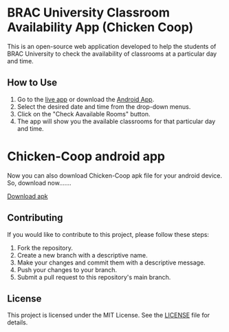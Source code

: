 # BRAC University Classroom Availability App (Chicken Coop)

This is an open-source web application developed to help the students of BRAC University to check the availability of classrooms at a particular day and time.

## How to Use

1. Go to the [live app](https://chicken-coop.vercel.app/) or download the <a href="./Chicken-coop-app/apk file/Chicken Coop.apk" download>Android App</a>.
2. Select the desired date and time from the drop-down menus.
3. Click on the "Check Aavailable Rooms" button.
4. The app will show you the available classrooms for that particular day and time.

   
# Chicken-Coop android app

Now you can also download Chicken-Coop apk file for your android device. 
So, download now.......

[Download apk](https://drive.google.com/drive/folders/1qICD74w9PdURKeoC1uizWoCZmtx3vCWi?usp=sharing)

## Contributing

If you would like to contribute to this project, please follow these steps:

1. Fork the repository.
2. Create a new branch with a descriptive name.
3. Make your changes and commit them with a descriptive message.
4. Push your changes to your branch.
5. Submit a pull request to this repository's main branch.

## License

This project is licensed under the MIT License. See the [LICENSE](https://github.com/mahadihassanriyadh/chicken-coop/blob/main/LICENSE) file for details.
